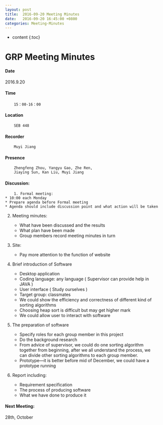 ```yaml
---
layout: post
title:  2016-09-20 Meeting Minutes
date:   2016-09-20 16:45:00 +0800
categories: Meeting-Minutes
---
```


* content
{:toc}



# GRP Meeting Minutes

#### Date
2016.9.20

#### Time
		15：00-16：00

#### Location
		SEB 448

#### Recorder
		Muyi Jiang

#### Presence
		Zhengfeng Zhou, Yangyu Gao, Zhe Ren, 
		Jiaying Sun, Kan Liu, Muyi Jiang

#### Discussion:

		1. Formal meeting:
	* 10:00 each Monday	
	* Prepare agenda before Formal meeting
	* Agenda should include discussion point and what action will be taken

2. Meeting minutes:
	* What have been discussed and the results
	* What plan have been made
	* Group members record meeting minutes in turn

3.	Site:
	* Pay more attention to the function of website

4.	Brief introduction of Software
	* Desktop application
	* Coding language: any language ( Supervisor can provide help in JAVA )
	* User interface ( Study ourselves )
	* Target group: classmates
	* We could show the efficiency and correctness of different kind of sorting algorithms
	* Choosing heap sort is difficult but may get higher mark
	* We could allow user to interact with software

5.	The preparation of software
	* Specify roles for each group member in this project
	* Do the background research
	* From advice of supervisor, we could do one sorting algorithm together from beginning, after we all understand the process, we can divide other sorting algorithms to each group member.
	* Prototype—it is better before mid of December, we could have a prototype running

6.	Report including:
	* Requirement specification
	* The process of producing software
	* What we have done to produce it

#### Next Meeting: 
28th, October






